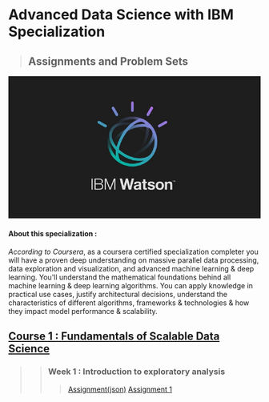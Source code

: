 # **Advanced Data Science with IBM Specialization**
> ## **Assignments and Problem Sets**
![Become an IBM-approved Expert in Data Science, Machine Learning and Artificial Intelligence](IBM-Watson-Logo.jpg "IBM Watson")
#### About this specialization : 
   *According to Coursera*, as a coursera certified specialization completer you will have a proven deep understanding on massive parallel data processing, data exploration and visualization, and advanced machine learning &amp; deep learning. You'll understand the mathematical foundations behind all machine learning &amp; deep learning algorithms. You can apply knowledge in practical use cases, justify architectural decisions, understand the characteristics of different algorithms, frameworks &amp; technologies &amp; how they impact model performance &amp; scalability.
   
## [Course 1 : Fundamentals of Scalable Data Science](/Fundamentals-of-Scalable-Data-Science)
>> ### Week 1 : Introduction to exploratory analysis
>>>[Assignment(json)](/Fundamentals-of-Scalable-Data-Science/Week1/AssignmentData)
>>>[Assignment 1](/Fundamentals-of-Scalable-Data-Science/Week1/Assignment1)
